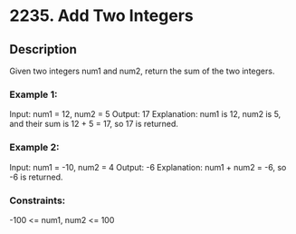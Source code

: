 # 2235. Add Two Integers

## Description
Given two integers num1 and num2, return the sum of the two integers.

### Example 1:

Input: num1 = 12, num2 = 5
Output: 17
Explanation: num1 is 12, num2 is 5, and their sum is 12 + 5 = 17, so 17 is returned.

### Example 2:

Input: num1 = -10, num2 = 4
Output: -6
Explanation: num1 + num2 = -6, so -6 is returned.
 

### Constraints:
-100 <= num1, num2 <= 100